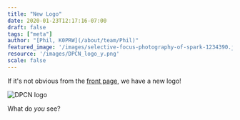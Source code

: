 ```yaml
---
title: "New Logo"
date: 2020-01-23T12:17:16-07:00
draft: false
tags: ["meta"]
author: "[Phil, K0PRW](/about/team/Phil)"
featured_image: '/images/selective-focus-photography-of-spark-1234390.jpg'
resource: '/images/DPCN_logo_y.png'
scale: false
---
```


If it's not obvious from the [front page](/), we have a new logo!

<!--more-->

![DPCN logo](/images/DPCN_logo_y.png)

What do *you* see?

